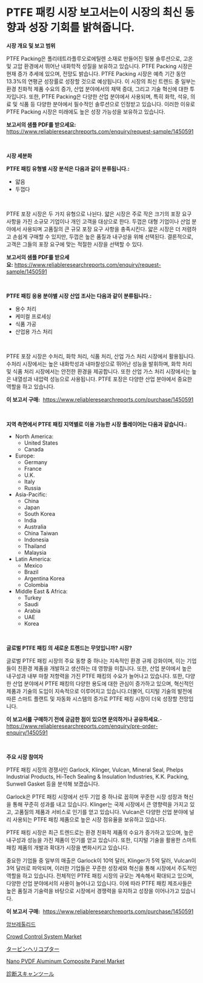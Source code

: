 <p><h1>PTFE 패킹 시장 보고서는이 시장의 최신 동향과 성장 기회를 밝혀줍니다.</h1></p><p><strong>시장 개요 및 보고 범위</strong></p>
<p><p>PTFE Packing은 폴리테트라플루오로에틸렌 소재로 만들어진 밀봉 솔루션으로, 고온 및 고압 환경에서 뛰어난 내화학적 성질을 보유하고 있습니다. PTFE Packing 시장은 현재 증가 추세에 있으며, 전망도 밝습니다. PTFE Packing 시장은 예측 기간 동안 13.3%의 연평균 성장률로 성장할 것으로 예상됩니다. 이 시장의 최신 트렌드 중 일부는 환경 친화적 제품 수요의 증가, 산업 분야에서의 채택 증대, 그리고 기술 혁신에 대한 투자입니다. 또한, PTFE Packing은 다양한 산업 분야에서 사용되며, 특히 화학, 석유, 의료 및 식품 등 다양한 분야에서 필수적인 솔루션으로 인정받고 있습니다. 이러한 이유로 PTFE Packing 시장은 미래에도 높은 성장 가능성을 보유하고 있습니다.</p></p>
<p><strong>보고서의 샘플 PDF를 받으세요:</strong> <a href="https://www.reliableresearchreports.com/enquiry/request-sample/1450591">https://www.reliableresearchreports.com/enquiry/request-sample/1450591</a></p>
<p>&nbsp;</p>
<p><strong>시장 세분화</strong></p>
<p><strong>PTFE 패킹 유형별 시장 분석은 다음과 같이 분류됩니다.:</strong></p>
<p><ul><li>얇음</li><li>두껍다</li></ul></p>
<p>&nbsp;</p>
<p><p>PTFE 포장 시장은 두 가지 유형으로 나뉜다. 얇은 시장은 주로 작은 크기의 포장 요구 사항을 가진 소규모 기업이나 개인 고객을 대상으로 한다. 두껍은 대형 기업이나 산업 분야에서 사용되며 고품질의 큰 규모 포장 요구 사항을 충족시킨다. 얇은 시장은 더 저렴하고 손쉽게 구매할 수 있지만, 두껍은 높은 품질과 내구성을 위해 선택된다. 결론적으로, 고객은 그들의 포장 요구에 맞는 적절한 시장을 선택할 수 있다.</p></p>
<p><strong>보고서의 샘플 PDF를 받으세요:</strong>&nbsp;<a href="https://www.reliableresearchreports.com/enquiry/request-sample/1450591">https://www.reliableresearchreports.com/enquiry/request-sample/1450591</a></p>
<p>&nbsp;</p>
<p><strong> PTFE 패킹 응용 분야별 시장 산업 조사는 다음과 같이 분류됩니다.:</strong></p>
<p><ul><li>용수 처리</li><li>케미컬 프로세싱</li><li>식품 가공</li><li>산업용 가스 처리</li></ul></p>
<p>&nbsp;</p>
<p><p>PTFE 포장 시장은 수처리, 화학 처리, 식품 처리, 산업 가스 처리 시장에서 활용됩니다. 수처리 시장에서는 높은 내화학성과 내마찰성으로 뛰어난 성능을 발휘하며, 화학 처리 및 식품 처리 시장에서는 안전한 환경을 제공합니다. 또한 산업 가스 처리 시장에서는 높은 내열성과 내압력 성능으로 사용됩니다. PTFE 포장은 다양한 산업 분야에서 중요한 역할을 하고 있습니다.</p></p>
<p><strong>이 보고서 구매:</strong>&nbsp; <a href="https://www.reliableresearchreports.com/purchase/1450591">https://www.reliableresearchreports.com/purchase/1450591</a></p>
<p>&nbsp;</p>
<p><strong>지역 측면에서 PTFE 패킹 지역별로 이용 가능한 시장 플레이어는 다음과 같습니다.:</strong></p>
<p><ul>
    <li>
        North America:
        <ul>
            <li>United States</li>
            <li>Canada</li>
        </ul>
    </li>
    <li>
        Europe:
        <ul>
            <li>Germany</li>
            <li>France</li>
            <li>U.K.</li>
            <li>Italy</li>
            <li>Russia</li>
        </ul>
    </li>
    <li>
        Asia-Pacific:
        <ul>
            <li>China</li>
            <li>Japan</li>
            <li>South Korea</li>
            <li>India</li>
            <li>Australia</li>
            <li>China Taiwan</li>
            <li>Indonesia</li>
            <li>Thailand</li>
            <li>Malaysia</li>
        </ul>
    </li>
    <li>
        Latin America:
        <ul>
            <li>Mexico</li>
            <li>Brazil</li>
            <li>Argentina Korea</li>
            <li>Colombia</li>
        </ul>
    </li>
    <li>
        Middle East & Africa:
        <ul>
            <li>Turkey</li>
            <li>Saudi</li>
            <li>Arabia</li>
            <li>UAE</li>
            <li>Korea</li>
        </ul>
    </li>
    </ul></p>
<p>&nbsp;</p>
<p><strong>글로벌 PTFE 패킹 의 새로운 트렌드는 무엇입니까? 시장?</strong></p>
<p><p>글로벌 PTFE 패킹 시장의 주요 동향 중 하나는 지속적인 환경 규제 강화이며, 이는 기업들이 친환경 제품을 개발하고 생산하는 데 영향을 미칩니다. 또한, 산업 분야에서 높은 내구성과 내부 마찰 저항력을 가진 PTFE 패킹의 수요가 늘어나고 있습니다. 또한, 다양한 산업 분야에서 PTFE 패킹의 다양한 용도에 대한 관심이 증가하고 있으며, 혁신적인 제품과 기술의 도입이 지속적으로 이루어지고 있습니다.더불어, 디지털 기술의 발전에 따른 스마트 플랜트 및 자동화 시스템의 증가로 PTFE 패킹 시장이 더욱 성장할 전망입니다.</p></p>
<p><strong>이 보고서를 구매하기 전에 궁금한 점이 있으면 문의하거나 공유하세요.</strong>- <a href="https://www.reliableresearchreports.com/enquiry/pre-order-enquiry/1450591">https://www.reliableresearchreports.com/enquiry/pre-order-enquiry/1450591</a></p>
<p>&nbsp;</p>
<p><strong>주요 시장 참여자</strong></p>
<p><p>PTFE 패킹 시장의 경쟁사인 Garlock, Klinger, Vulcan, Mineral Seal, Phelps Industrial Products, Hi-Tech Sealing & Insulation Industries, K.K. Packing, Sunwell Gasket 등을 분석해 보겠습니다. </p><p>Garlock은 PTFE 패킹 시장에서 선두 기업 중 하나로 꼽히며 꾸준한 시장 성장과 혁신을 통해 꾸준히 성과를 내고 있습니다. Klinger는 국제 시장에서 큰 영향력을 가지고 있고, 고품질의 제품과 서비스로 인기를 얻고 있습니다. Vulcan은 다양한 산업 분야에 널리 사용되는 PTFE 패킹 제품으로 높은 시장 점유율을 보유하고 있습니다. </p><p>PTFE 패킹 시장은 최근 트렌드로는 환경 친화적 제품의 수요가 증가하고 있으며, 높은 내구성과 성능을 가진 제품이 인기를 얻고 있습니다. 또한, 디지털 기술을 활용한 스마트 패킹 제품의 개발과 확대가 시장을 변화시키고 있습니다. </p><p>중요한 기업들 중 일부의 매출은 Garlock이 10억 달러, Klinger가 5억 달러, Vulcan이 3억 달러로 파악되며, 이러한 기업들은 꾸준한 성장세와 혁신을 통해 시장에서 주도적인 역할을 하고 있습니다. 전체적인 PTFE 패킹 시장의 규모는 계속해서 확대되고 있으며, 다양한 산업 분야에서의 사용이 늘어나고 있습니다. 이에 따라 PTFE 패킹 제조사들은 높은 품질과 기술력을 바탕으로 시장에서 경쟁력을 유지하고 성장을 이어나가고 있습니다.</p></p>
<p><strong>이 보고서 구매:</strong>&nbsp;&nbsp;<a href="https://www.reliableresearchreports.com/purchase/1450591">https://www.reliableresearchreports.com/purchase/1450591</a></p>
<p><p><a href="https://github.com/plelbej847484502/Market-Research-Report-List-1/blob/main/14367503765.md">암브레톨리드</a></p><p><a href="https://github.com/marloy8/Market-Research-Report-List-3/blob/main/crowd-control-system-market.md">Crowd Control System Market</a></p><p><a href="https://medium.com/@jamiebertrgnaum3545/%E3%82%BF%E3%83%BC%E3%83%93%E3%83%B3%E3%83%98%E3%83%AA%E3%82%B3%E3%83%97%E3%82%BF%E3%83%BC%E5%B8%82%E5%A0%B4%E3%82%A4%E3%83%B3%E3%82%B5%E3%82%A4%E3%83%88-%E5%B8%82%E5%A0%B4%E5%8B%95%E5%90%91-%E6%88%90%E9%95%B7-%E4%BA%88%E6%B8%AC-2024%E5%B9%B4%E3%81%8B%E3%82%892031%E5%B9%B4%E3%81%BE%E3%81%A7-c86450800311">タービンヘリコプター</a></p><p><a href="https://issuu.com/reportprime-2/docs/nano-pvdf-aluminum-composite-panel-market-size-203">Nano PVDF Aluminum Composite Panel Market</a></p><p><a href="https://github.com/dzy793153605/Market-Research-Report-List-1/blob/main/34251264163.md">診断スキャンツール</a></p></p>
